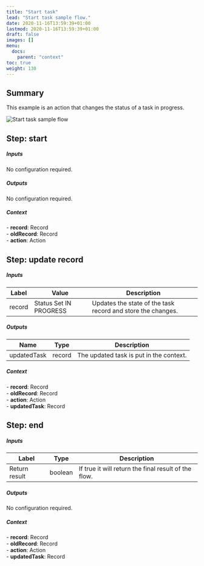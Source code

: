 ```yaml
---
title: "Start task"
lead: "Start task sample flow."
date: 2020-11-16T13:59:39+01:00
lastmod: 2020-11-16T13:59:39+01:00
draft: false
images: []
menu:
  docs:
    parent: "context"
toc: true
weight: 130
---
```


## **Summary**

This example is an action that changes the status of a task in progress.

![Start task sample flow](https://pmslingr.github.io/slingrDoc/images/vendor/flows/start_task.png)

## **Step: start**

##### Inputs

No configuration required.

##### Outputs

No configuration required.

##### Context

<div class="contextExamples"> 
  - <b>record</b>: Record <br>
  - <b>oldRecord</b>: Record <br>
  - <b>action</b>: Action
</div>

## **Step: update record**

##### Inputs

Label|Value|Description
---|---|---
record|Status Set IN PROGRESS|Updates the state of the task record and store the changes.

##### Outputs

Name|Type|Description
---|---|---
updatedTask|record|The updated task is put in the context.

##### Context

<div class="contextExamples"> 
  - <b>record</b>: Record <br>
  - <b>oldRecord</b>: Record <br>
  - <b>action</b>: Action <br>
  - <b>updatedTask</b>: Record
</div>

## **Step: end**

##### Inputs

Label|Type|Description
---|---|---
Return result|boolean|If true it will return the final result of the flow.

##### Outputs

No configuration required.

##### Context

<div class="contextExamples"> 
  - <b>record</b>: Record <br>
  - <b>oldRecord</b>: Record <br>
  - <b>action</b>: Action <br>
  - <b>updatedTask</b>: Record
</div>